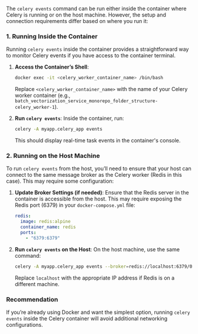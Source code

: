 The `celery events` command can be run either inside the container where Celery is running or on the host machine. However, the setup and connection requirements differ based on where you run it:

### 1. **Running Inside the Container**

Running `celery events` inside the container provides a straightforward way to monitor Celery events if you have access to the container terminal.

1. **Access the Container’s Shell**:
   ```bash
   docker exec -it <celery_worker_container_name> /bin/bash
   ```
   Replace `<celery_worker_container_name>` with the name of your Celery worker container (e.g., `batch_vectorization_service_monorepo_folder_structure-celery_worker-1`).

2. **Run `celery events`**:
   Inside the container, run:
   ```bash
   celery -A myapp.celery_app events
   ```
   This should display real-time task events in the container's console.

### 2. **Running on the Host Machine**

To run `celery events` from the host, you’ll need to ensure that your host can connect to the same message broker as the Celery worker (Redis in this case). This may require some configuration:

1. **Update Broker Settings (if needed)**:
   Ensure that the Redis server in the container is accessible from the host. This may require exposing the Redis port (6379) in your `docker-compose.yml` file:
   ```yaml
   redis:
     image: redis:alpine
     container_name: redis
     ports:
       - "6379:6379"
   ```

2. **Run `celery events` on the Host**:
   On the host machine, use the same command:
   ```bash
   celery -A myapp.celery_app events --broker=redis://localhost:6379/0
   ```
   Replace `localhost` with the appropriate IP address if Redis is on a different machine.

### **Recommendation**
If you’re already using Docker and want the simplest option, running `celery events` inside the Celery container will avoid additional networking configurations.